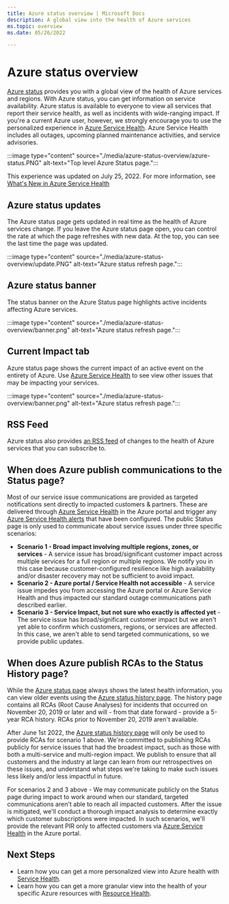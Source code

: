 ```yaml
---
title: Azure status overview | Microsoft Docs
description: A global view into the health of Azure services
ms.topic: overview
ms.date: 05/26/2022

---
```

# Azure status overview

[Azure status](https://azure.status.microsoft/) provides you with a global view of the health of Azure services and regions. With Azure status, you can get information on service availability. Azure status is available to everyone to view all services that report their service health, as well as incidents with wide-ranging impact. If you're a current Azure user, however, we strongly encourage you to use the personalized experience in [Azure Service Health](https://aka.ms/azureservicehealth). Azure Service Health includes all outages, upcoming planned maintenance activities, and service advisories.

:::image type="content" source="./media/azure-status-overview/azure-status.PNG" alt-text="Top level Azure Status page.":::

This experience was updated on July 25, 2022.  For more information, see [What's New in Azure Service Health](whats-new#azure-service-health-portal-experience-update) 

## Azure status updates

The Azure status page gets updated in real time as the health of Azure services change. If you leave the Azure status page open, you can control the rate at which the page refreshes with new data. At the top, you can see the last time the page was updated.

:::image type="content" source="./media/azure-status-overview/update.PNG" alt-text="Azure status refresh page.":::

## Azure status banner

The status banner on the Azure Status page highlights active incidents affecting Azure services.

:::image type="content" source="./media/azure-status-overview/banner.png" alt-text="Azure status refresh page.":::

## Current Impact tab

Azure status page shows the current impact of an active event on the entirety of Azure. Use [Azure Service Health](service-health-overview.md) to see view other issues that may be impacting your services.  

:::image type="content" source="./media/azure-status-overview/banner.png" alt-text="Azure status refresh page.":::

## RSS Feed

Azure status also provides [an RSS feed](https://azure.status.microsoft/status/feed/) of changes to the health of Azure services that you can subscribe to.

## When does Azure publish communications to the Status page?
 
Most of our service issue communications are provided as targeted notifications sent directly to impacted customers & partners. These are delivered through [Azure Service Health](https://azure.microsoft.com/features/service-health/) in the Azure portal and trigger any [Azure Service Health alerts](./alerts-activity-log-service-notifications-portal.md?toc=%2fazure%2fservice-health%2ftoc.json) that have been configured. The public Status page is only used to communicate about service issues under three specific scenarios:

- **Scenario 1 - Broad impact involving multiple regions, zones, or services** - A service issue has broad/significant customer impact across multiple services for a full region or multiple regions. We notify you in this case because customer-configured resilience like high availability and/or disaster recovery may not be sufficient to avoid impact.
- **Scenario 2 - Azure portal / Service Health not accessible** - A service issue impedes you from accessing the Azure portal or Azure Service Health and thus impacted our standard outage communications path described earlier. 
- **Scenario 3 - Service Impact, but not sure who exactly is affected yet** - The service issue has broad/significant customer impact but we aren't yet able to confirm which customers, regions, or services are affected. In this case, we aren't able to send targeted communications, so we provide public updates.
 
## When does Azure publish RCAs to the Status History page?

While the [Azure status page](https://azure.status.microsoft/status) always shows the latest health information, you can view older events using the [Azure status history page](https://azure.status.microsoft/status/history/). The history page contains all RCAs (Root Cause Analyses) for incidents that occurred on November 20, 2019 or later and will - from that date forward - provide a 5-year RCA history. RCAs prior to November 20, 2019 aren't available.
 
After June 1st 2022, the [Azure status history page](https://azure.status.microsoft/status/history/) will only be used to provide RCAs for scenario 1 above. We're committed to publishing RCAs publicly for service issues that had the broadest impact, such as those with both a multi-service and multi-region impact. We publish to ensure that all customers and the industry at large can learn from our retrospectives on these issues, and understand what steps we're taking to make such issues less likely and/or less impactful in future. 
 
For scenarios 2 and 3 above - We may communicate publicly on the Status page during impact to work around when our standard, targeted communications aren't able to reach all impacted customers. After the issue is mitigated, we'll conduct a thorough impact analysis to determine exactly which customer subscriptions were impacted. In such scenarios, we'll provide the relevant PIR only to affected customers via [Azure Service Health](https://azure.microsoft.com/features/service-health/) in the Azure portal.


## Next Steps

* Learn how you can get a more personalized view into Azure health with [Service Health](./service-health-overview.md).
* Learn how you can get a more granular view into the health of your specific Azure resources with [Resource Health](./resource-health-overview.md).